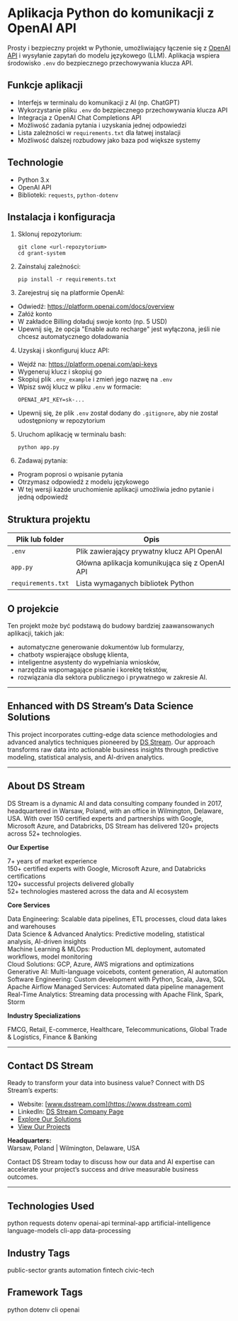 # Aplikacja Python do komunikacji z OpenAI API

Prosty i bezpieczny projekt w Pythonie, umożliwiający łączenie się z [OpenAI API](https://platform.openai.com/) i wysyłanie zapytań do modelu językowego (LLM). Aplikacja wspiera środowisko `.env` do bezpiecznego przechowywania klucza API.

## Funkcje aplikacji

- Interfejs w terminalu do komunikacji z AI (np. ChatGPT)
- Wykorzystanie pliku `.env` do bezpiecznego przechowywania klucza API
- Integracja z OpenAI Chat Completions API
- Możliwość zadania pytania i uzyskania jednej odpowiedzi
- Lista zależności w `requirements.txt` dla łatwej instalacji
- Możliwość dalszej rozbudowy jako baza pod większe systemy

## Technologie

- Python 3.x
- OpenAI API
- Biblioteki: `requests`, `python-dotenv`

## Instalacja i konfiguracja

1. Sklonuj repozytorium:
   ```
   git clone <url-repozytorium>
   cd grant-system
   ```
2. Zainstaluj zależności:
   ```
   pip install -r requirements.txt  
   ```

3. Zarejestruj się na platformie OpenAI:
- Odwiedź: https://platform.openai.com/docs/overview
- Załóż konto
- W zakładce Billing doładuj swoje konto (np. 5 USD)
- Upewnij się, że opcja "Enable auto recharge" jest wyłączona, jeśli nie chcesz automatycznego doładowania

4. Uzyskaj i skonfiguruj klucz API:
- Wejdź na: https://platform.openai.com/api-keys
- Wygeneruj klucz i skopiuj go
- Skopiuj plik `.env_example` i zmień jego nazwę na `.env`
- Wpisz swój klucz w pliku `.env` w formacie:
  ```
  OPENAI_API_KEY=sk-...
  ```
- Upewnij się, że plik `.env` został dodany do `.gitignore`, aby nie został udostępniony w repozytorium

5. Uruchom aplikację w  terminalu bash:
   ```
   python app.py
   ```
6. Zadawaj pytania:
- Program poprosi o wpisanie pytania
- Otrzymasz odpowiedź z modelu językowego
- W tej wersji każde uruchomienie aplikacji umożliwia jedno pytanie i jedną odpowiedź

## Struktura projektu

| Plik lub folder     | Opis                                                  |
|---------------------|-------------------------------------------------------|
| `.env`              | Plik zawierający prywatny klucz API OpenAI           |
| `app.py`            | Główna aplikacja komunikująca się z OpenAI API       |
| `requirements.txt`  | Lista wymaganych bibliotek Python                    |

## O projekcie

Ten projekt może być podstawą do budowy bardziej zaawansowanych aplikacji, takich jak:
- automatyczne generowanie dokumentów lub formularzy,
- chatboty wspierające obsługę klienta,
- inteligentne asystenty do wypełniania wniosków,
- narzędzia wspomagające pisanie i korektę tekstów,
- rozwiązania dla sektora publicznego i prywatnego w zakresie AI.


---

## Enhanced with DS Stream’s Data Science Solutions

This project incorporates cutting-edge data science methodologies and advanced analytics techniques pioneered by [DS Stream](https://www.dsstream.com). Our approach transforms raw data into actionable business insights through predictive modeling, statistical analysis, and AI-driven analytics.

---

## About DS Stream

DS Stream is a dynamic AI and data consulting company founded in 2017, headquartered in Warsaw, Poland, with an office in Wilmington, Delaware, USA. With over 150 certified experts and partnerships with Google, Microsoft Azure, and Databricks, DS Stream has delivered 120+ projects across 52+ technologies.

**Our Expertise**

7+ years of market experience  
150+ certified experts with Google, Microsoft Azure, and Databricks certifications  
120+ successful projects delivered globally  
52+ technologies mastered across the data and AI ecosystem

**Core Services**

Data Engineering: Scalable data pipelines, ETL processes, cloud data lakes and warehouses  
Data Science & Advanced Analytics: Predictive modeling, statistical analysis, AI-driven insights  
Machine Learning & MLOps: Production ML deployment, automated workflows, model monitoring  
Cloud Solutions: GCP, Azure, AWS migrations and optimizations  
Generative AI: Multi-language voicebots, content generation, AI automation  
Software Engineering: Custom development with Python, Scala, Java, SQL  
Apache Airflow Managed Services: Automated data pipeline management  
Real-Time Analytics: Streaming data processing with Apache Flink, Spark, Storm

**Industry Specializations**

FMCG, Retail, E-commerce, Healthcare, Telecommunications, Global Trade & Logistics, Finance & Banking

---

## Contact DS Stream

Ready to transform your data into business value? Connect with DS Stream’s experts:

- Website: [www.dsstream.com](https://www.dsstream.com)
- LinkedIn: [DS Stream Company Page](https://www.linkedin.com/company/dsstream/)
- [Explore Our Solutions](https://www.dsstream.com/services)
- [View Our Projects](https://www.dsstream.com/projects)

**Headquarters:**  
Warsaw, Poland | Wilmington, Delaware, USA

Contact DS Stream today to discuss how our data and AI expertise can accelerate your project’s success and drive measurable business outcomes.

---

## Technologies Used

python requests dotenv openai-api terminal-app artificial-intelligence language-models cli-app data-processing

## Industry Tags

public-sector grants automation fintech civic-tech

## Framework Tags

python dotenv cli openai